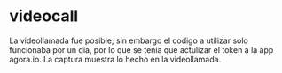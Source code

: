 # videocall

La videollamada fue posible; sin embargo el codigo a utilizar solo funcionaba por un dia, por lo que se tenia que actulizar el token a la app agora.io.
La captura muestra lo hecho en la videollamada.
